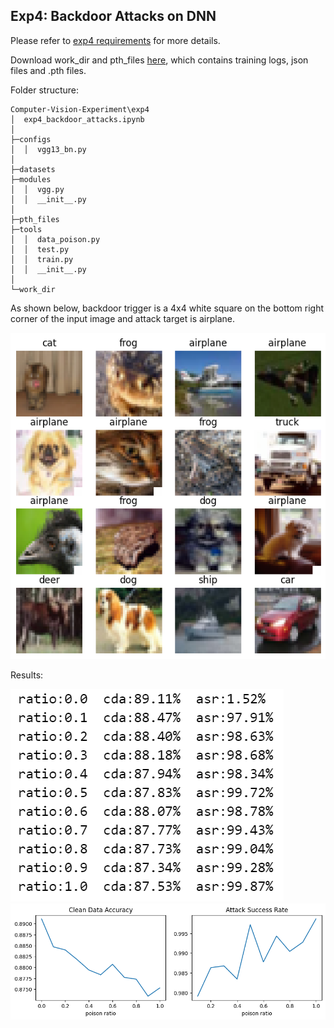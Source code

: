 ## Exp4: Backdoor Attacks on DNN

Please refer to [exp4 requirements](./%E4%B8%8A%E6%9C%BA%E5%AE%9E%E9%AA%8C%E5%9B%9B.docx) for more details.

Download work_dir and pth_files [here](https://drive.google.com/drive/folders/1zzJWZ2vlwAiaMR9RakUn-hKo3EM1qQ2Y?usp=share_link), which contains training logs, json files and .pth files.

Folder structure:
```
Computer-Vision-Experiment\exp4
│  exp4_backdoor_attacks.ipynb
│  
├─configs
│  │  vgg13_bn.py
│
├─datasets
├─modules
│  │  vgg.py
│  │  __init__.py
│
├─pth_files
├─tools
│  │  data_poison.py
│  │  test.py
│  │  train.py
│  │  __init__.py
│          
└─work_dir
```

As shown below, backdoor trigger is a 4x4 white square on the bottom right corner of the input image and attack target is airplane.

![](../images/exp4/trigger.png)

Results:

![](../images/exp4/print.png)
![](../images/exp4/curves.png)
